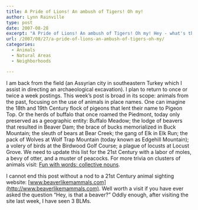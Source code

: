 ```yaml
---
title: A Pride of Lions! An ambush of Tigers! Oh my!
author: Lynn Rainville
type: post
date: 2007-08-28
excerpt: "A Pride of Lions! An ambush of Tigers! Oh my! Hey - what's that lodge of beavers doing over there ? the herd of buffalo ? the brace of bucks ? And why are they all memorialized on 19th Century maps of the region ?"
url: /2007/08/27/a-pride-of-lions-an-ambush-of-tigers-oh-my/
categories:
  - Animals
  - Natural Areas
  - Neighborhoods

---
```

I am back from the field (an Assyrian city in southeastern Turkey which I assist in directing an archaeological excavation). I plan to return to once or twice a week postings. This week&#8217;s post is broad in its scope: animals from the past, focusing on the use of animals in place names. One can imagine the 18th and 19th Century flock of pigeons that lent their name to Pigeon Top. Or the herds of buffalo that once roamed the Piedmont, today only preserved as a geographic entity: Buffalo Meadow; the lodge of beavers that resulted in Beaver Dam; the brace of bucks memorialized in Buck Mountain; the sleuth of bears at Bear Creek; the gang of Elk in Elk Run; the pack of Wolves at Wolf Trap Mountain (today known as Edgehill Mountain); a volery of birds at the Birdwood Golf Course; a plague of locusts at Locust Grove. We need to update this list for the 21st Century with a labor of moles, a bevy of otter, and a muster of peacocks. For more trivia on clusters of animals visit: [Fun with words: collective nouns](http://www.rinkworks.com/words/collective.shtml).

[](http://www.locohistory.org/blog/?attachment_id=143)
  
I cannot end this post without a nod to a 21st Century animal sighting website: [www.beaverlikemammals.com](http://www.beaverlikemammals.com). Well worth a visit if you have ever asked the question &#8220;Hey, is that a beaver?&#8221; Oddly enough, after visiting the site last week, I have seen 3 BLMs.
